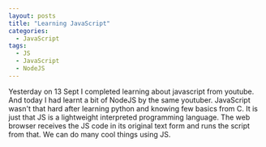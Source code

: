 ```yaml
---
layout: posts
title: "Learning JavaScript"
categories:
  - JavaScript
tags:
  - JS
  - JavaScript
  - NodeJS
---
```


Yesterday on 13 Sept I completed learning about javascript from youtube. And today I had learnt a bit of NodeJS by the same youtuber. JavaScript wasn't that hard after learning python and knowing few basics from C. It is just that JS is a lightweight interpreted programming language. The web browser receives the JS code in its original text form and runs the script from that. We can do many cool things using JS.
